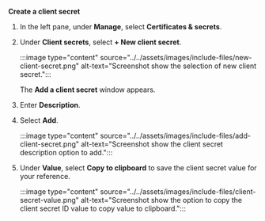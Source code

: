 **Create a client secret**

1. In the left pane, under **Manage**, select **Certificates & secrets**. 

1. Under **Client secrets**, select **+ New client secret**. 

    :::image type="content" source="../../assets/images/include-files/new-client-secret.png" alt-text="Screenshot show the selection of new client secret.":::

    The **Add a client secret** window appears.

1. Enter **Description**.

1. Select **Add**.

    :::image type="content" source="../../assets/images/include-files/add-client-secret.png" alt-text="Screenshot show the client secret description option to add."::: 

1. Under **Value**, select **Copy to clipboard** to save the client secret value for your reference.

    :::image type="content" source="../../assets/images/include-files/client-secret-value.png" alt-text="Screenshot show the option to copy the client secret ID value to copy value to clipboard.":::
